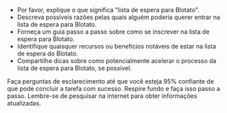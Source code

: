  
- Por favor, explique o que significa "lista de espera para Blotato".
- Descreva possíveis razões pelas quais alguém poderia querer entrar na lista de espera para Blotato.
- Forneça um guia passo a passo sobre como se inscrever na lista de espera para Blotato.
- Identifique quaisquer recursos ou benefícios notáveis de estar na lista de espera do Blotato.
- Compartilhe dicas sobre como potencialmente acelerar o processo da lista de espera para Blotato, se possível.

Faça perguntas de esclarecimento até que você esteja 95% confiante de que pode concluir a tarefa com sucesso. Respire fundo e faça isso passo a passo. Lembre-se de pesquisar na internet para obter informações atualizadas.
```